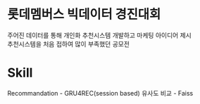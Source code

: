 # 롯데멤버스 빅데이터 경진대회

주어진 데이터를 통해 개인화 추천시스템 개발하고 마케팅 아이디어 제시 <br>
추천시스템을 처음 접하여 많이 부족했던 공모전

# Skill
Recommandation - GRU4REC(session based)
유사도 비교 - Faiss

